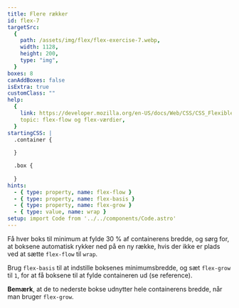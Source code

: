 ```yaml
---
title: Flere rækker
id: flex-7
targetSrc:
  {
    path: /assets/img/flex/flex-exercise-7.webp,
    width: 1128,
    height: 200,
    type: "img",
  }
boxes: 8
canAddBoxes: false
isExtra: true
customClass: ""
help:
  {
    link: https://developer.mozilla.org/en-US/docs/Web/CSS/CSS_Flexible_Box_Layout/Basic_Concepts_of_Flexbox#the_flex-flow_shorthand,
    topic: flex-flow og flex-værdier,
  }
startingCSS: |
  .container {
    
  }

  .box {
    
  }
hints:
  - { type: property, name: flex-flow }
  - { type: property, name: flex-basis }
  - { type: property, name: flex-grow }
  - { type: value, name: wrap }
setup: import Code from '../../components/Code.astro'
---
```


Få hver boks til minimum at fylde 30 % af containerens bredde, og sørg for, at boksene automatisk rykker ned på en ny række, hvis der ikke er plads ved at sætte `flex-flow` til <Code>wrap</Code>.

Brug `flex-basis` til at indstille boksenes minimumsbredde, og sæt `flex-grow` til <Code>1</Code>, for at få boksene til at fylde containeren ud (se reference).

**Bemærk**, at de to nederste bokse udnytter hele containerens bredde, når man bruger `flex-grow`.

